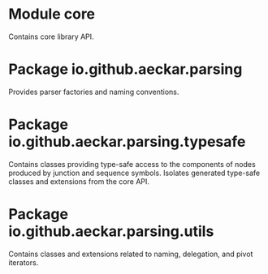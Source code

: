 # Module core

Contains core library API.

# Package io.github.aeckar.parsing

Provides parser factories and naming conventions.

# Package io.github.aeckar.parsing.typesafe

Contains classes providing type-safe access to the components of nodes produced by junction and sequence symbols.
Isolates generated type-safe classes and extensions from the core API.

# Package io.github.aeckar.parsing.utils

Contains classes and extensions related to naming, delegation, and pivot iterators.